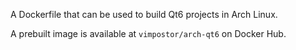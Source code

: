 A Dockerfile that can be used to build Qt6 projects in Arch Linux.

A prebuilt image is available at `vimpostor/arch-qt6` on Docker Hub.
